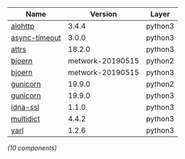 | Name | Version | Layer |
| --- | --- | --- |
| [aiohttp](https://github.com/aio-libs/aiohttp) | 3.4.4 | python3 |
| [async-timeout](https://github.com/aio-libs/async_timeout/) | 3.0.0 | python3 |
| [attrs](https://www.attrs.org/) | 18.2.0 | python3 |
| [bjoern](https://github.com/thefab/bjoern/tree/metwork) | metwork-20190515 | python2 |
| [bjoern](https://github.com/thefab/bjoern/tree/metwork) | metwork-20190515 | python3 |
| [gunicorn](http://gunicorn.org) | 19.9.0 | python2 |
| [gunicorn](http://gunicorn.org) | 19.9.0 | python3 |
| [idna-ssl](https://github.com/aio-libs/idna-ssl) | 1.1.0 | python3 |
| [multidict](https://github.com/aio-libs/multidict) | 4.4.2 | python3 |
| [yarl](https://github.com/aio-libs/yarl/) | 1.2.6 | python3 |

*(10 components)*

